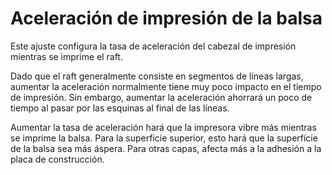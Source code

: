 Aceleración de impresión de la balsa
====
Este ajuste configura la tasa de aceleración del cabezal de impresión mientras se imprime el raft.

Dado que el raft generalmente consiste en segmentos de líneas largas, aumentar la aceleración normalmente tiene muy poco impacto en el tiempo de impresión. Sin embargo, aumentar la aceleración ahorrará un poco de tiempo al pasar por las esquinas al final de las líneas.

Aumentar la tasa de aceleración hará que la impresora vibre más mientras se imprime la balsa. Para la superficie superior, esto hará que la superficie de la balsa sea más áspera. Para otras capas, afecta más a la adhesión a la placa de construcción.